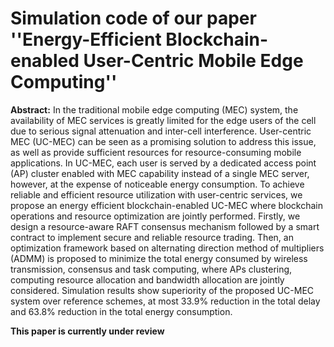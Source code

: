 # Simulation code  of our paper ''Energy-Efficient Blockchain-enabled User-Centric Mobile Edge Computing''
**Abstract:** In the traditional mobile edge computing (MEC) system, the availability of MEC services is greatly limited for the edge users of the cell due to serious signal attenuation and inter-cell interference. User-centric MEC (UC-MEC) can be seen as a promising solution to address this issue, as well as provide sufficient resources for resource-consuming mobile applications. In UC-MEC, each user is served by a dedicated access point (AP) cluster enabled with MEC capability instead of a single MEC server, however, at the expense of noticeable energy consumption. To achieve reliable and efficient resource utilization with user-centric services, we propose an energy efficient blockchain-enabled UC-MEC where blockchain operations and resource optimization are jointly performed. Firstly, we design a resource-aware RAFT consensus mechanism followed by a smart contract to implement secure and reliable resource trading. Then, an optimization framework based on alternating direction method of multipliers (ADMM) is proposed to minimize the total energy consumed by wireless transmission, consensus and task computing, where APs clustering, computing resource allocation and bandwidth allocation are jointly considered. Simulation results show superiority of the proposed UC-MEC system over reference schemes, at most 33.9% reduction in the total delay and 63.8% reduction in the total energy consumption.

**This paper is currently under review**


